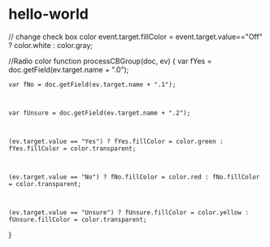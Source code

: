 # hello-world

// change check box color
event.target.fillColor = event.target.value=="Off" ? color.white : color.gray;


//Radio color
function processCBGroup(doc, ev)
{
    var fYes = doc.getField(ev.target.name + ".0");

 

    var fNo = doc.getField(ev.target.name + ".1");

 

    var fUnsure = doc.getField(ev.target.name + ".2");

 

    (ev.target.value == "Yes") ? fYes.fillColor = color.green : fYes.fillColor = color.transparent;

 

    (ev.target.value == "No") ? fNo.fillColor = color.red : fNo.fillColor = color.transparent;

 

    (ev.target.value == "Unsure") ? fUnsure.fillColor = color.yellow : fUnsure.fillColor = color.transparent;


}